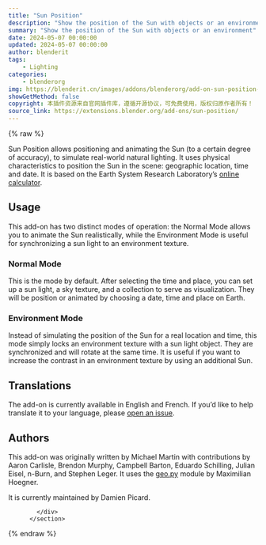 ```yaml
---
title: "Sun Position"
description: "Show the position of the Sun with objects or an environment"
summary: "Show the position of the Sun with objects or an environment"
date: 2024-05-07 00:00:00
updated: 2024-05-07 00:00:00
author: blenderit
tags: 
    - Lighting
categories:
    - blenderorg
img: https://blenderit.cn/images/addons/blenderorg/add-on-sun-position-v4.0.2.png
showGetMethod: false
copyright: 本插件资源来自官网插件库，遵循开源协议，可免费使用，版权归原作者所有！
source_link: https://extensions.blender.org/add-ons/sun-position/
---
```


{% raw %}
<section id="about" class="mt-3">
            <div class="box style-rich-text">
              <p>Sun Position allows positioning and animating the Sun (to a certain
degree of accuracy), to simulate real-world natural lighting. It uses
physical characteristics to position the Sun in the scene: geographic
location, time and date. It is based on the Earth System Research
Laboratory’s <a rel="nofollow noopener noreferrer external" target="_blank" href="https://gml.noaa.gov/grad/solcalc/">online calculator</a>.</p>
<h2>Usage</h2>
<p>This add-on has two distinct modes of operation: the Normal
Mode allows you to animate the Sun realistically, while
the Environment Mode is useful for synchronizing
a sun light to an environment texture.</p>
<h3>Normal Mode</h3>
<p>This is the mode by default. After selecting the time and place, you
can set up a sun light, a sky texture, and a collection to serve as
visualization. They will be position or animated by choosing a date,
time and place on Earth.</p>
<h3>Environment Mode</h3>
<p>Instead of simulating the position of the Sun for a real location and
time, this mode simply locks an environment texture with a sun light
object. They are synchronized and will rotate at the same time. It is
useful if you want to increase the contrast in an environment texture
by using an additional Sun.</p>
<h2>Translations</h2>
<p>The add-on is currently available in English and French. If you’d like
to help translate it to your language, please <a rel="nofollow noopener noreferrer external" target="_blank" href="https://projects.blender.org/pioverfour/sun_position/issues">open an
issue</a>.</p>
<h2>Authors</h2>
<p>This add-on was originally written by Michael Martin with
contributions by Aaron Carlisle, Brendon Murphy, Campbell Barton,
Eduardo Schilling, Julian Eisel, n-Burn, and Stephen Leger. It uses
the <a rel="nofollow noopener noreferrer external" target="_blank" href="https://hoegners.de/Maxi/geo/">geo.py</a> module by Maximilian
Hoegner.</p>
<p>It is currently maintained by Damien Picard.</p>

            </div>
          </section>
<div style="display: none">blenderorg</div>
{% endraw %}